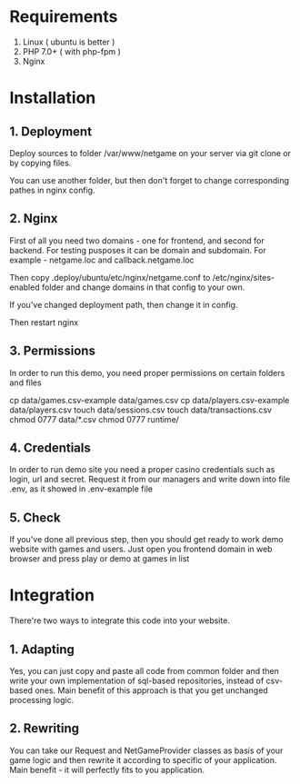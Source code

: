 # Requirements

1. Linux ( ubuntu is better )
2. PHP 7.0+ ( with php-fpm )
3. Nginx

# Installation

## 1. Deployment 

Deploy sources to folder /var/www/netgame on your server via git clone or by copying files.

You can use another folder, but then don't forget to change corresponding pathes in nginx config.

## 2. Nginx

First of all you need two domains - one for frontend, and second for backend. For testing pusposes it can be domain and subdomain. For example - netgame.loc and callback.netgame.loc

Then copy .deploy/ubuntu/etc/nginx/netgame.conf to /etc/nginx/sites-enabled folder and change domains in that config to your own.

If you've changed deployment path, then change it in config.

Then restart nginx

## 3. Permissions

In order to run this demo, you need proper permissions on certain folders and files

cp data/games.csv-example data/games.csv
cp data/players.csv-example data/players.csv
touch data/sessions.csv
touch data/transactions.csv
chmod 0777 data/*.csv
chmod 0777 runtime/

## 4. Credentials

In order to run demo site you need a proper casino credentials such as login, url and secret. Request it from our managers and write down into file .env, as it showed in .env-example file

## 5. Check

If you've done all previous step, then you should get ready to work demo website with games and users. Just open you frontend domain in web browser and press play or demo at games in list 

# Integration

There're two ways to integrate this code into your website.

## 1. Adapting

Yes, you can just copy and paste all code from common folder and then write your own implementation of sql-based repositories, instead of csv-based ones. Main benefit of this approach is that you get unchanged processing logic. 

## 2. Rewriting

You can take our Request and NetGameProvider classes as basis of your game logic and then rewrite it according to specific of your application. Main benefit - it will perfectly fits to you application.
